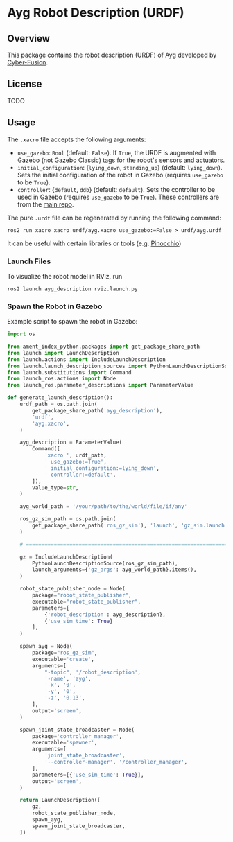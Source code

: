 # Ayg Robot Description (URDF)

## Overview

This package contains the robot description (URDF) of Ayg developed by [Cyber-Fusion](https://github.com/Cyber-Fusion).

## License

TODO

## Usage

The `.xacro` file accepts the following arguments:
- `use_gazebo`: `Bool` (default: `False`). If `True`, the URDF is augmented with Gazebo (not Gazebo Classic) tags for the robot's sensors and actuators.
- `initial_configuration`: {`lying_down`, `standing_up`} (default: `lying_down`). Sets the initial configuration of the robot in Gazebo (requires `use_gazebo` to be `True`).
- `controller`: {`default`, `ddb`} (default: `default`). Sets the controller to be used in Gazebo (requires `use_gazebo` to be `True`). These controllers are from the [main repo](https://github.com/Cyber-Fusion/Ayg).

The pure `.urdf` file can be regenerated by running the following command:
```shell
ros2 run xacro xacro urdf/ayg.xacro use_gazebo:=False > urdf/ayg.urdf
```
It can be useful with certain libraries or tools (e.g. [Pinocchio](https://github.com/stack-of-tasks/pinocchio))

### Launch Files

To visualize the robot model in RViz, run
```shell
ros2 launch ayg_description rviz.launch.py
```

### Spawn the Robot in Gazebo

Example script to spawn the robot in Gazebo:
```python
import os

from ament_index_python.packages import get_package_share_path
from launch import LaunchDescription
from launch.actions import IncludeLaunchDescription
from launch.launch_description_sources import PythonLaunchDescriptionSource
from launch.substitutions import Command
from launch_ros.actions import Node
from launch_ros.parameter_descriptions import ParameterValue

def generate_launch_description():
    urdf_path = os.path.join(
        get_package_share_path('ayg_description'),
        'urdf',
        'ayg.xacro',
    )

    ayg_description = ParameterValue(
        Command([
            'xacro ', urdf_path,
            ' use_gazebo:=True',
            ' initial_configuration:=lying_down',
            ' controller:=default',
        ]),
        value_type=str,
    )

    ayg_world_path = '/your/path/to/the/world/file/if/any'

    ros_gz_sim_path = os.path.join(
        get_package_share_path('ros_gz_sim'), 'launch', 'gz_sim.launch.py'
    )

    # ======================================================================= #

    gz = IncludeLaunchDescription(
        PythonLaunchDescriptionSource(ros_gz_sim_path),
        launch_arguments={'gz_args': ayg_world_path}.items(),
    )

    robot_state_publisher_node = Node(
        package="robot_state_publisher",
        executable="robot_state_publisher",
        parameters=[
            {'robot_description': ayg_description},
            {'use_sim_time': True}
        ],
    )

    spawn_ayg = Node(
        package="ros_gz_sim",
        executable='create',
        arguments=[
            "-topic", '/robot_description',
            '-name', 'ayg',
            '-x', '0',
            '-y', '0',
            '-z', '0.13',
        ],
        output='screen',
    )

    spawn_joint_state_broadcaster = Node(
        package='controller_manager',
        executable='spawner',
        arguments=[
            'joint_state_broadcaster',
            '--controller-manager', '/controller_manager',
        ],
        parameters=[{'use_sim_time': True}],
        output='screen',
    )

    return LaunchDescription([
        gz,
        robot_state_publisher_node,
        spawn_ayg,
        spawn_joint_state_broadcaster,
    ])
```
